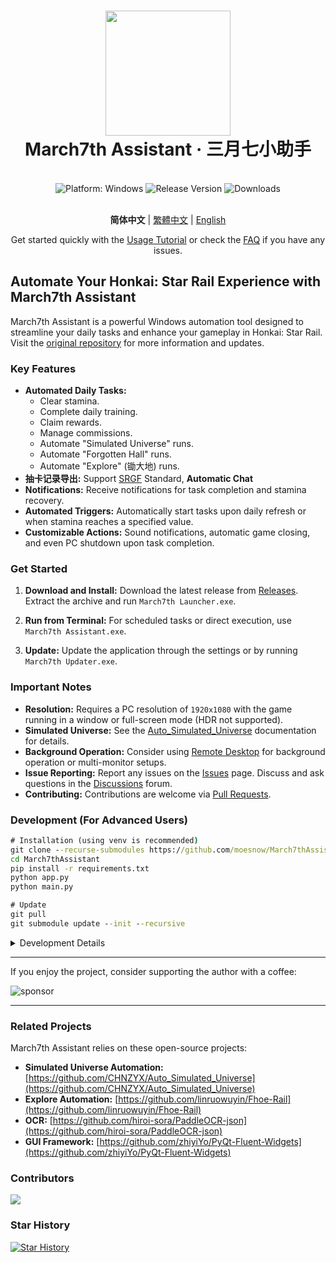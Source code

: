 <div align="center">
  <h1 align="center">
    <img src="./assets/screenshot/March7th.png" width="200">
    <br/>
    March7th Assistant · 三月七小助手
  </h1>
</div>

<br/>

<div align="center">
  <img alt="Platform: Windows" src="https://img.shields.io/badge/platform-Windows-blue?style=flat-square&color=4096d8" />
  <img alt="Release Version" src="https://img.shields.io/github/v/release/moesnow/March7thAssistant?style=flat-square&color=f18cb9" />
  <img alt="Downloads" src="https://img.shields.io/github/downloads/moesnow/March7thAssistant/total?style=flat-square&color=4096d8" />
</div>

<br/>

<div align="center">

**简体中文** | [繁體中文](./README_TW.md) | [English](./README_EN.md)

Get started quickly with the [Usage Tutorial](https://m7a.top/#/assets/docs/Tutorial) or check the [FAQ](https://m7a.top/#/assets/docs/FAQ) if you have any issues.
</div>

## Automate Your Honkai: Star Rail Experience with March7th Assistant

March7th Assistant is a powerful Windows automation tool designed to streamline your daily tasks and enhance your gameplay in Honkai: Star Rail. Visit the [original repository](https://github.com/moesnow/March7thAssistant) for more information and updates.

### Key Features

*   **Automated Daily Tasks:**
    *   Clear stamina.
    *   Complete daily training.
    *   Claim rewards.
    *   Manage commissions.
    *   Automate "Simulated Universe" runs.
    *   Automate "Forgotten Hall" runs.
    *   Automate "Explore" (锄大地) runs.
*   **抽卡记录导出:** Support [SRGF](https://uigf.org/zh/standards/SRGF.html) Standard, **Automatic Chat**
*   **Notifications:** Receive notifications for task completion and stamina recovery.
*   **Automated Triggers:** Automatically start tasks upon daily refresh or when stamina reaches a specified value.
*   **Customizable Actions:** Sound notifications, automatic game closing, and even PC shutdown upon task completion.

### Get Started

1.  **Download and Install:** Download the latest release from [Releases](https://github.com/moesnow/March7thAssistant/releases/latest). Extract the archive and run `March7th Launcher.exe`.

2.  **Run from Terminal:** For scheduled tasks or direct execution, use `March7th Assistant.exe`.

3.  **Update:** Update the application through the settings or by running `March7th Updater.exe`.

### Important Notes

*   **Resolution:** Requires a PC resolution of `1920x1080` with the game running in a window or full-screen mode (HDR not supported).
*   **Simulated Universe:** See the [Auto_Simulated_Universe](https://github.com/CHNZYX/Auto_Simulated_Universe) documentation for details.
*   **Background Operation:** Consider using [Remote Desktop](https://m7a.top/#/assets/docs/Background) for background operation or multi-monitor setups.
*   **Issue Reporting:** Report any issues on the [Issues](https://github.com/moesnow/March7thAssistant/issues) page. Discuss and ask questions in the [Discussions](https://github.com/moesnow/March7thAssistant/discussions) forum.
*   **Contributing:**  Contributions are welcome via [Pull Requests](https://github.com/moesnow/March7thAssistant/pulls).

### Development (For Advanced Users)

```cmd
# Installation (using venv is recommended)
git clone --recurse-submodules https://github.com/moesnow/March7thAssistant
cd March7thAssistant
pip install -r requirements.txt
python app.py
python main.py

# Update
git pull
git submodule update --init --recursive
```

<details>
<summary>Development Details</summary>

Use the capture screenshot function in the toolbox to get the crop parameters.
The `python main.py` command supports parameters like `fight/universe/forgottenhall`.

</details>

---

If you enjoy the project, consider supporting the author with a coffee:

![sponsor](assets/app/images/sponsor.jpg)

---

### Related Projects

March7th Assistant relies on these open-source projects:

*   **Simulated Universe Automation:** [https://github.com/CHNZYX/Auto_Simulated_Universe](https://github.com/CHNZYX/Auto_Simulated_Universe)
*   **Explore Automation:** [https://github.com/linruowuyin/Fhoe-Rail](https://github.com/linruowuyin/Fhoe-Rail)
*   **OCR:** [https://github.com/hiroi-sora/PaddleOCR-json](https://github.com/hiroi-sora/PaddleOCR-json)
*   **GUI Framework:** [https://github.com/zhiyiYo/PyQt-Fluent-Widgets](https://github.com/zhiyiYo/PyQt-Fluent-Widgets)

### Contributors

<a href="https://github.com/moesnow/March7thAssistant/graphs/contributors">
  <img src="https://contrib.rocks/image?repo=moesnow/March7thAssistant" />
</a>

### Star History

[![Star History](https://starchart.cc/moesnow/March7thAssistant.svg?variant=adaptive)](https://starchart.cc/moesnow/March7thAssistant)